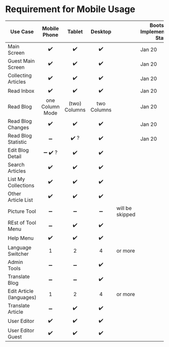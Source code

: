 # Requirement for Mobile Usage
| Use Case                 |               Mobile Phone              |        Tablet        |       Desktop      |                 | Bootstrap4 Implemementation Status |
| ------------------------ | :-------------------------------------: | :------------------: | :----------------: | --------------- | ---------------------------------- |
| Main Screen              |            :heavy_check_mark:           |  :heavy_check_mark:  | :heavy_check_mark: |                 |  Jan 20                            |
| Guest Main Screen        |            :heavy_check_mark:           |  :heavy_check_mark:  | :heavy_check_mark: |                 |  Jan 20                                     |
| Collecting Articles      |            :heavy_check_mark:           |  :heavy_check_mark:  | :heavy_check_mark: |                 |  Jan 20                                   |
| Read Inbox               |            :heavy_check_mark:           |  :heavy_check_mark:  | :heavy_check_mark: |                 |   Jan 20                                    |
| Read Blog                |             one Column Mode             |   (two) Columns  |     two Columns    |                     |   Jan 20                                      |
| Read Blog Changes        |            :heavy_check_mark:           |  :heavy_check_mark:  | :heavy_check_mark: |                 |  Jan 20                                    |
| Read Blog Statistic      |            :heavy_minus_sign:           | :heavy_check_mark: ? | :heavy_check_mark: |                 |   Jan 20                                   |
| Edit Blog Detail         | :heavy_minus_sign: :heavy_check_mark: ? |  :heavy_check_mark:  | :heavy_check_mark: |                 |                                    |
| Search Articles          |            :heavy_check_mark:           |  :heavy_check_mark:  | :heavy_check_mark: |                 |                                    |
| List My Collections      |            :heavy_check_mark:           |  :heavy_check_mark:  | :heavy_check_mark: |                 |                                    |
| Other Article List       |            :heavy_check_mark:           |  :heavy_check_mark:  | :heavy_check_mark: |                 |                                    |
| Picture Tool             |            :heavy_minus_sign:           |  :heavy_minus_sign:  | :heavy_minus_sign: | will be skipped |                                    |
| REst of Tool Menu        |            :heavy_minus_sign:           |  :heavy_check_mark:  | :heavy_check_mark: |                 |                                    |
| Help Menu                |            :heavy_check_mark:           |  :heavy_check_mark:  | :heavy_check_mark: |                 |                                    |
| Language Switcher        |                    1                    |           2          |          4         | or more         |                                    |
| Admin Tools              |            :heavy_minus_sign:           |  :heavy_minus_sign:  | :heavy_check_mark: |                 |                                    |
| Translate Blog           |            :heavy_minus_sign:           |  :heavy_minus_sign:  | :heavy_check_mark: |                 |                                    |
| Edit Article (languages) |                    1                    |           2          |          4         | or more         |                                    |
| Translate Article        |            :heavy_minus_sign:           |  :heavy_check_mark:  | :heavy_check_mark: |                 |                                    |
| User Editor              |            :heavy_check_mark:         |  :heavy_check_mark:  | :heavy_check_mark: |                 |                                    |
| User Editor Guest        |            :heavy_check_mark:        |  :heavy_check_mark:  | :heavy_check_mark: |                 |                                    |

